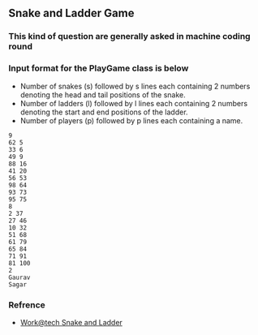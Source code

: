 ## Snake and Ladder Game

### This kind of question are generally asked in machine coding round

### Input format for the PlayGame class is below

- Number of snakes (s) followed by s lines each containing 2 numbers denoting the head and tail positions of the snake.
- Number of ladders (l) followed by l lines each containing 2 numbers denoting the start and end positions of the ladder.
- Number of players (p) followed by p lines each containing a name.

```
9
62 5
33 6
49 9
88 16
41 20
56 53
98 64
93 73
95 75
8
2 37
27 46
10 32
51 68
61 79
65 84
71 91
81 100
2
Gaurav
Sagar
```

### Refrence

- [Work@tech Snake and Ladder](https://workat.tech/machine-coding/practice/snake-and-ladder-problem-zgtac9lxwntg)
